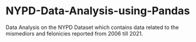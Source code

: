 # NYPD-Data-Analysis-using-Pandas
Data Analysis on the NYPD Dataset which contains data related to the mismediors and felonicies reported from 2006 till 2021.

